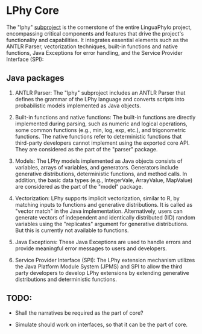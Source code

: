 # LPhy Core

The "lphy" [subproject](https://docs.gradle.org/current/userguide/multi_project_builds.html)
is the cornerstone of the entire LinguaPhylo project, encompassing critical components and
features that drive the project's functionality and capabilities.
It integrates essential elements such as the ANTLR Parser, vectorization techniques,
built-in functions and native functions, Java Exceptions for error handling,
and the Service Provider Interface (SPI):

## Java packages

1. ANTLR Parser: The "lphy" subproject includes an ANTLR Parser that defines the grammar of the LPhy language and
   converts scripts into probabilistic models implemented as Java objects.

2. Built-in functions and native functions: The built-in functions are directly implemented during parsing,
   such as numeric and logical operations, some common functions (e.g., min, log, exp, etc.), and trigonometric
   functions. The native functions refer to deterministic functions that third-party developers cannot implement using
   the exported core API. They are considered as the part of the "parser" package.

3. Models: The LPhy models implemented as Java objects consists of variables, arrays of variables, and generators.
   Generators include generative distributions, deterministic functions, and method calls.
   In addition, the basic data types (e.g., IntegerVale, ArrayValue, MapValue) are considered as the part of the "model"
   package.

4. Vectorization: LPhy supports implicit vectorization, similar to R, by matching inputs to functions and generative
   distributions. It is called as "vector match" in the Java implementation.
   Alternatively, users can generate vectors of independent and identically distributed (IID) random variables using
   the "replicates" argument for generative distributions.
   But this is currently not available to functions.

5. Java Exceptions: These Java Exceptions are used to handle errors and provide meaningful error messages to users and
   developers.

6. Service Provider Interface (SPI): The LPhy extension mechanism utilizes the Java Platform Module System (JPMS) and
   SPI to allow the third party developers to develop LPhy extensions by extending
   generative distributions and deterministic functions.

## TODO:

- Shall the narratives be required as the part of core?

- Simulate should work on interfaces, so that it can be the part of core.
